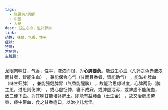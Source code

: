 ```yaml
---
tags:
  - 张锡纯/药解
  - 中医
  - 人纪
desc: 滋生心血，滋补脾血
link: 
药性: 味甘，气香，性平
症状: 
特殊: 
常见方: 
主脏腑:
---
```


龙眼肉味甘，气香，性平，液浓而润，为**心脾要药**。能滋生心血（凡药之色赤液浓而甘者，皆能生血） ，兼能保合心气（甘而且香者，皆能助气） ，能滋补脾血（味甘归脾） ，兼能强健脾胃（气香能醒脾） ，故能治思虑过度，心脾两伤（脾主思，过思则伤脾） 。或心虚怔忡，寝不成寐，或脾虚泄泻，或脾虚不能统血，致二便下血。为其味甘能培补脾土，即能有益肺金（土生金） ，故又治肺虚劳嗽，痰中带血，食之甘香适口，以治小儿尤佳。
